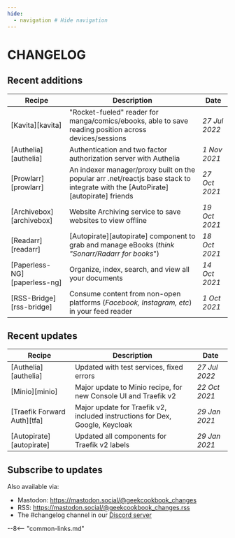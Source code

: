 ```yaml
---
hide:
  - navigation # Hide navigation
---
```

# CHANGELOG

## Recent additions

Recipe                   | Description                                                                                                      | Date
-------------------------|------------------------------------------------------------------------------------------------------------------|--------------
[Kavita][kavita] | "Rocket-fueled" reader for manga/comics/ebooks, able to save reading position across devices/sessions      | _27 Jul 2022_
[Authelia][authelia] | Authentication and two factor authorization server with Authelia      | _1 Nov 2021_
[Prowlarr][prowlarr]     | An indexer manager/proxy built on the popular arr .net/reactjs base stack to integrate with the [AutoPirate][autopirate] friends | _27 Oct 2021_
[Archivebox][archivebox] | Website Archiving service to save websites to view offline      | _19 Oct 2021_
[Readarr][readarr] | [Autopirate][autopirate] component to grab and manage eBooks (*think "Sonarr/Radarr for books*")                     | _18 Oct 2021_
[Paperless-NG][paperless-ng] | Organize, index, search, and view all your documents                         | _14 Oct 2021_
[RSS-Bridge][rss-bridge] | Consume content from non-open platforms (*Facebook, Instagram, etc*) in your feed reader                         | _1 Oct 2021_

## Recent updates

Recipe                      | Description                                                                     | Date
----------------------------|---------------------------------------------------------------------------------|--------------
[Authelia][authelia] | Updated with test services, fixed errors      | _27 Jul 2022_
[Minio][minio] | Major update to Minio recipe, for new Console UI and Traefik v2      | _22 Oct 2021_
[Traefik Forward Auth][tfa] | Major update for Traefik v2, included instructions for Dex, Google, Keycloak    | _29 Jan 2021_
[Autopirate][autopirate]    | Updated all components for Traefik v2 labels                                    | _29 Jan 2021_


## Subscribe to updates

<div class="rm-area-subscribe-to-recipe"></div>

Also available via:

* Mastodon: <https://mastodon.social/@geekcookbook_changes>
* RSS: <https://mastodon.social/@geekcookbook_changes.rss>
* The #changelog channel in our [Discord server](http://chat.funkypenguin.co.nz)

--8<-- "common-links.md"
